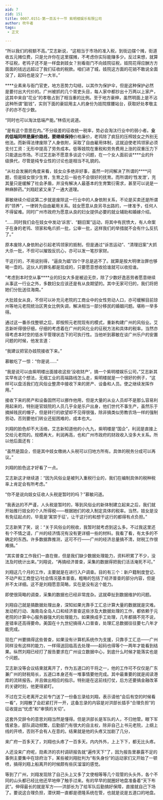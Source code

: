 ```yaml
---
aid: 7
zid: 151
title: 0007.0151-第一百五十一节 紫明楼娱乐有限公司
author: 吹牛者
tags: 
 - 正文

---
```




“所以我们的税额不高。”艾志新说，“这相当于市场的准入税，到街边摆个摊，街道收五元摊位费，只是允许你在这里摆摊，不考虑你实际能赚多少。反过来想，就算不征税，老鸨子还不是一样盘剥妓女？别看衙门不向妓院征税，妓院花得应酬方方面面的钱远远超过了我们征收的税款。咱们进了城，妓院这方面的花销不敢说全面没了，起码也是没了一大半。”

****业素来与衙门官吏，地方恶势力勾结，以其作为保护伞，但是这种保护必然是要付出大代价的。广州被抓的几个胥吏头目，每人家中都抄出十万两以上家产，这其中来自“花业”的孝敬占到了相当重的比例。至于地方豪绅，虽然明面上是不沾这种所谓“脏钱”，实则下面的豪奴用主人的身份为妓院撑腰站台，获取好处孝敬主子的亦不在少数。

“同时也可以淘汰低端产能。”林佰光说道。

“是有这个意思在内。”不分级差的征收统一税率，势必会淘汰行业中的弱小者。****业的低端同样是廉价路线，要继续保持****价格廉价，老鸨除了疯狂的压榨妓女之外别无他法。而新得法律废除了人身依附，采取了自由雇用体制，这就迫使老鸨领家必须支付工资：无形中提高了劳务成本。低等妓院在重税和劳务费用上涨的双重压力下只能退出市场。不过艾志新不愿意多谈这个问题，在一个女人面前谈****业的升级换代，尽管是纯专业性的讨论也是相当不礼貌的。

“从社会发展的角度来看，妓女众多绝非好事，虽然一时间解决了所谓的****问题，但是妓女很少生育，生育之后一般也不会很好的抚育。而所谓的‘性发泄’，充其量只是缓解了社会矛盾，并没有解决人最基本的生育繁衍需求，甚至可以说是一种麻醉药。”刘翔赶紧又来了一通大道理。

慕敏继续介绍说第二步就是废除这一行业中的人身依附关系，不论是买卖还是所谓的“领养”，一律转为自由雇用关系。妓女愿意从良另寻出路的，一律准予，任何人不得留难。同时广州市政府为愿意从良的妇女提供必要的就业辅助和婚嫁介绍。

“……同时我们会在妓女中发动‘诉苦’、“翻旧案”运动，将其中有民愤大，有人命案子在身的老鸨、领家和龟爪抓一批，公审一批，这样我们的举措就不会有什么反抗了。”

原本废除人身依附必引起老鸨领家的抵制，但是通过“诉苦运动”、“清理旧案”大抓大杀一批，不但可以摧毁反抗心，亦可以发一笔抄家财。

干这行的，不用说别得，“逼良为娼”四个字总是逃不了。就算是按大明律治罪也够喝一壶的。这伙人的罪名都是现成的，只要愿意想收拾谁就可以收拾谁。

“考虑到本时空从事****业的妇女大多是被迫无奈，除了少数好逸恶劳者愿意继续从事这一行业之外，多数妇女应该还是有从良期望的。其中无家可归的，我们将把她们分批送往海南。”

大批妓女从良，不但可以补充元老院的工商业中的女性劳动人口，亦可缓解目前琼州等地元老院统治区男女比例失调，解决相当一部分移民的婚姻问题。堪称一举多得。

通过这一番杀伐整顿之后，即按照元老院现有的模式，重新构建广州的风俗业。艾志新听得很仔细，仔细的考虑着在广州的风化业的征税方法和具体的税率。当然亦得考虑本时空的低水平管理状态下的可执行性。当他听到慕敏在谈广州乐户的安置问题的时候，他发言道：

“我建议把官办妓院接收下来。”

慕敏吃了一惊：“你是说……”

“我是说可以由紫明楼出面接收这些‘没收财产’，搞一个紫明楼娱乐公司，”艾志新其实早有这个想法，无烟工业的高端路线怎么走，紫明楼就是一个很好的例子，“这样可以盘活我们在风俗业整肃中接收下来的房产、设备和人员。使之继续发挥作用。”

接收下来的房产和设备固然可以挪作他用，但是大量的从业人员却不是那么容易利用起来的，特别是官妓院的人员几乎全是乐户出身，他们世代不事生产，虽然乐于摘掉贱民的帽子，但是转行的欲望却不见得很强，除非搞类似劳教农场一样的强制劳动，否则要他们转业还挺困难的，成本也大。

刘翔的脸色却不大活络，艾志新知道他的小九九，紫明楼是“国企”，利润是直接上交给元老院的。规模再大，利润再高，也和广州市政府的财政收入没多大关系。所以他后面还有：

“虽然是国企，但是其中妓女缴纳人头税可以归地方所有。具体的税务分成可以再议。”

刘翔的脸色这才好看了一点。

艾志新这才继续道：“因为风俗业是被列入重税行业的，我们在编制具体的税种税率上肯定会有所考虑。”

“你不是说向妓女征收人头税是暂时的吗？”慕敏问道。

“我表达的不严谨，人头税是暂时的，等到风俗业的新体制建立起来之后，我们就开始推行妓女的个人所得税――根据她们的收入制定具体的税率。当然，妓女是没有免征起点的，毕竟是‘寓禁于征’，让干这行的和想干这行的都得有点负担。”

艾志新笑了笑，说：“关于风俗业的税收，我暂时就考虑到这么多。不过我这里还有个不情之请，广州的经济情况有没有更详细一些的材料。我看了看，有太多的不确定的东西。许多数据靠推测，这可不行――广州的经济总量搞不清，财税工作很难搞。”

“其实普查工作我们一直在做，但是我们缺少数据处理能力，资料积累了不少，没法及时统计出来。”刘翔说，“再搞经济普查，采集的数据得把我们活活淹死不可。”

刘翔这几个月的工作，主要就是在进行入户调查。目的有三个：新户籍制度登记、不动产和工商登记/社会情况基本普查。粗略的包括了经济普查的部分内容，但是并不太详细。这不是刘翔愿意简略，实在是没有这个能力。

即使很简略的调查，采集的数据也已经非常庞杂。这就牵扯到数据维护的问题。

刘翔自己就是搞数据处理出身，深知如果光靠手工汇总计算大量的数据就是灾难。发动机行动、海南岛全岛人口和经济普查这些涉及大数据处理的工作，都依赖于元老院的计算中心服务器强大的处理能力。如果换成手工处理，几年都搞不完不说，差错率还高得要命。美国在十九世纪搞得人口普查，处理汇总数据往往要七八年才能完成。

现在广州要搞得这些普查，如果没有计算机系统作为支援，只靠手工汇总――广州同样没有这样的能力，一样得送回临高去处理――起码也得等个一两年才能看到结果。纵然刘翔已经打了报告要求在广州设立数据中心，到底什么时候才能落实也是个问题。

艾志新没等会议结束就离开了，作为五道口的干将之一，他的工作可不仅仅是广东兼广州的财税局长，五道口本身还有一堆事情要他完成。其中最重要的就是阅读港库的流转报告。并且做出相应的指示。特别是在这前线打仗，后方还要搞金融改革的关键时刻，他更得紧盯。

不过在艾元老离开之前专门送了一份备忘录给刘翔，表示请他“会后有空的时候看一看”，刘翔散了会赶紧打开一开，这备忘录的内容是对洪部长插手“合理负担”的征收提出“忧虑”和“审慎的关切”。

这套外交辞令的意思刘翔当然是懂得。但是洪部长是军队的人，不归他管。眼下军情紧急，部队调动频繁，后勤部门有很大的自主权，除非自己上书元老院，上纲上线的开喷，否则不会有人在意的。结果就是他的头疼又加剧了几分，

来广府一百多天了，刘翔也头疼了一百多天。内内外外，上上下下，都无比头疼。

人还没来广府呢，勋素济的农村调研报告就“遍传天下”了，因为报告里暴露不足的事例主要集中在琼府治下，某些被刘翔批判为“有失身份”的运动家们又开始了一顿喷，搞得刘翔上船离开的时候颇有些灰溜溜的感觉。

等到了广州，刘翔发现除了自己头上又多了文使相等等几个现管的头头外，各个不同的山头都已经比他还早地伸了触手过来。有的早早的就圈好地盘准备着“天下布武”。伸得最长的就是军方――洪部长为了给军队后勤搞好保障，直接就自己下场了。要说这合理负担，潜伏期一直都是德隆系统在管，也就是说是五道口的地盘。




